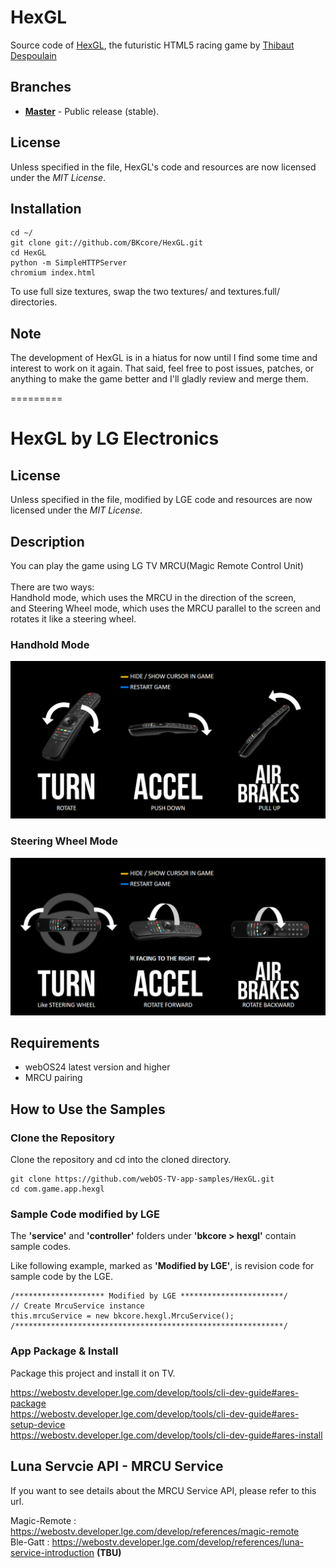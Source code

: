 # HexGL

Source code of [HexGL](http://hexgl.bkcore.com), the futuristic HTML5 racing game by [Thibaut Despoulain](http://bkcore.com)

## Branches

- **[Master](https://github.com/BKcore/HexGL)** - Public release (stable).

## License

Unless specified in the file, HexGL's code and resources are now licensed under the _MIT License_.

## Installation

    cd ~/
    git clone git://github.com/BKcore/HexGL.git
    cd HexGL
    python -m SimpleHTTPServer
    chromium index.html

To use full size textures, swap the two textures/ and textures.full/ directories.

## Note

The development of HexGL is in a hiatus for now until I find some time and interest to work on it again.
That said, feel free to post issues, patches, or anything to make the game better and I'll gladly review and merge them.

=========

# HexGL by LG Electronics

## License

Unless specified in the file, modified by LGE code and resources are now licensed under the _MIT License_.

## Description

You can play the game using LG TV MRCU(Magic Remote Control Unit)<br/>
<br/>
There are two ways:<br/>
Handhold mode, which uses the MRCU in the direction of the screen,<br/>
and Steering Wheel mode, which uses the MRCU parallel to the screen and rotates it like a steering wheel.<br/>

### Handhold Mode

<img src="./assets/help-mrcu0.png" alt="help-mrcu0" width="720px" /><br/>

### Steering Wheel Mode

<img src="./assets/help-mrcu1.png" alt="help-mrcu1" width="720px" /><br/>

## Requirements

- webOS24 latest version and higher
- MRCU pairing

## How to Use the Samples

### Clone the Repository

Clone the repository and cd into the cloned directory.

```
git clone https://github.com/webOS-TV-app-samples/HexGL.git
cd com.game.app.hexgl
```

### Sample Code modified by LGE

The **'service'** and **'controller'** folders under **'bkcore > hexgl'** contain sample codes.<br/>

Like following example, marked as **'Modified by LGE'**, is revision code for sample code by the LGE.<br/>

```
/******************** Modified by LGE ***********************/
// Create MrcuService instance
this.mrcuService = new bkcore.hexgl.MrcuService();
/************************************************************/
```

### App Package & Install

Package this project and install it on TV.

https://webostv.developer.lge.com/develop/tools/cli-dev-guide#ares-package</br>
https://webostv.developer.lge.com/develop/tools/cli-dev-guide#ares-setup-device</br>
https://webostv.developer.lge.com/develop/tools/cli-dev-guide#ares-install</br>

## Luna Servcie API - MRCU Service

If you want to see details about the MRCU Service API, please refer to this url. <br />

Magic-Remote : https://webostv.developer.lge.com/develop/references/magic-remote<br/>
Ble-Gatt : https://webostv.developer.lge.com/develop/references/luna-service-introduction **(TBU)**<br/>
